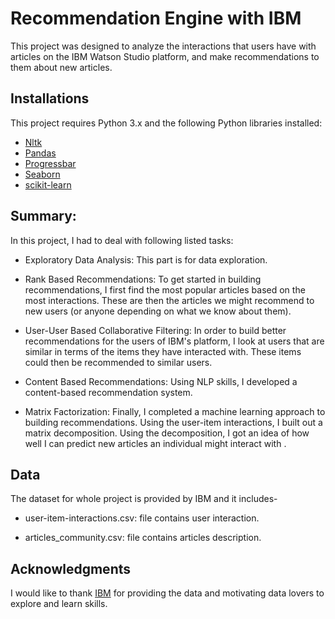 # Recommendation Engine with IBM

This project was designed to analyze the interactions that users have with articles on the IBM Watson Studio platform, and make recommendations to them about new articles.

##  Installations
This project requires Python 3.x and the following Python libraries installed:
- [Nltk](https://www.nltk.org/)
- [Pandas](http://pandas.pydata.org)
- [Progressbar](https://pypi.org/project/progressbar/)
- [Seaborn](https://seaborn.pydata.org/)
- [scikit-learn](http://scikit-learn.org/stable/)

## Summary:
In this project, I had to deal with following listed tasks:
- Exploratory Data Analysis: This part is for data exploration.

- Rank Based Recommendations: To get started in building recommendations, I first find the most popular articles based on the most interactions. These are then the articles we might recommend to new users (or anyone depending on what we know about them).

- User-User Based Collaborative Filtering: In order to build better recommendations for the users of IBM's platform, I look at users that are similar in terms of the items they have interacted with. These items could then be recommended to similar users.

- Content Based Recommendations:  Using  NLP skills, I developed a content-based recommendation system.

- Matrix Factorization: Finally, I completed a machine learning approach to building recommendations. Using the user-item interactions, I built out a matrix decomposition. Using the decomposition, I got an idea of how well I can predict new articles an individual might interact with .    

## Data
The dataset for whole project is provided by IBM and it includes-

- user-item-interactions.csv: file contains user interaction.

- articles_community.csv: file contains articles description.  

## Acknowledgments
I would like to thank [IBM](https://dataplatform.cloud.ibm.com/) for providing the data and motivating data lovers to explore and learn skills.
